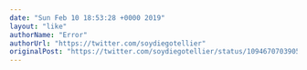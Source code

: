 ```yaml
---
date: "Sun Feb 10 18:53:28 +0000 2019"
layout: "like"
authorName: "Error"
authorUrl: "https://twitter.com/soydiegotellier"
originalPost: "https://twitter.com/soydiegotellier/status/1094670703905959937"
---
```

